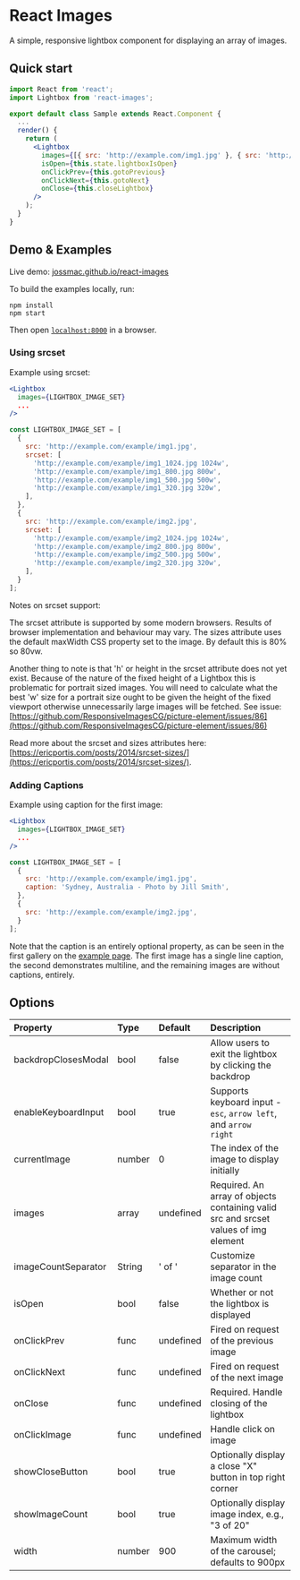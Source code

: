 # React Images

A simple, responsive lightbox component for displaying an array of images.


## Quick start

```jsx
import React from 'react';
import Lightbox from 'react-images';

export default class Sample extends React.Component {
  ...
  render() {
    return (
      <Lightbox
        images={[{ src: 'http://example.com/img1.jpg' }, { src: 'http://example.com/img2.jpg' }]}
        isOpen={this.state.lightboxIsOpen}
        onClickPrev={this.gotoPrevious}
        onClickNext={this.gotoNext}
        onClose={this.closeLightbox}
      />
    );
  }
}
```


## Demo & Examples

Live demo: [jossmac.github.io/react-images](http://jossmac.github.io/react-images/)

To build the examples locally, run:

```
npm install
npm start
```

Then open [`localhost:8000`](http://localhost:8000) in a browser.

### Using srcset

Example using srcset:
```jsx
<Lightbox
  images={LIGHTBOX_IMAGE_SET}
  ...
/>

const LIGHTBOX_IMAGE_SET = [
  {
    src: 'http://example.com/example/img1.jpg',
    srcset: [
      'http://example.com/example/img1_1024.jpg 1024w',
      'http://example.com/example/img1_800.jpg 800w',
      'http://example.com/example/img1_500.jpg 500w',
      'http://example.com/example/img1_320.jpg 320w',
    ],
  },
  {
    src: 'http://example.com/example/img2.jpg',
    srcset: [
      'http://example.com/example/img2_1024.jpg 1024w',
      'http://example.com/example/img2_800.jpg 800w',
      'http://example.com/example/img2_500.jpg 500w',
      'http://example.com/example/img2_320.jpg 320w',
    ],
  }
];

```

Notes on srcset support:

The srcset attribute is supported by some modern browsers.  Results of browser implementation and behaviour may vary. The sizes attribute uses the default maxWidth CSS property set to the image.  By default this is 80% so 80vw.

Another thing to note is that 'h' or height in the srcset attribute does not yet exist. Because of the nature of the fixed height of a Lightbox this is problematic for portrait sized images.  You will need to calculate what the best 'w' size for a portrait size ought to be given the height of the fixed viewport otherwise unnecessarily large images will be fetched. See issue: [https://github.com/ResponsiveImagesCG/picture-element/issues/86](https://github.com/ResponsiveImagesCG/picture-element/issues/86)

Read more about the srcset and sizes attributes here: [https://ericportis.com/posts/2014/srcset-sizes/](https://ericportis.com/posts/2014/srcset-sizes/).

### Adding Captions

Example using caption for the first image:

```jsx
<Lightbox
  images={LIGHTBOX_IMAGE_SET}
  ...
/>

const LIGHTBOX_IMAGE_SET = [
  {
    src: 'http://example.com/example/img1.jpg',
    caption: 'Sydney, Australia - Photo by Jill Smith',
  },
  {
    src: 'http://example.com/example/img2.jpg',
  }
];

```

Note that the caption is an entirely optional property, as can be seen in the first gallery on the [example page](http://jossmac.github.io/react-images/). The first image has a single line caption, the second demonstrates multiline, and the remaining images are without captions, entirely.

## Options

Property	|	Type		|	Default		|	Description
:-----------------------|:--------------|:--------------|:--------------------------------
backdropClosesModal	|	bool	|	false	|	Allow users to exit the lightbox by clicking the backdrop
enableKeyboardInput | bool  | true  | Supports keyboard input - <code>esc</code>, <code>arrow left</code>, and <code>arrow right</code>
currentImage  | number  | 0 | The index of the image to display initially
images  | array | undefined | Required. An array of objects containing valid src and srcset values of img element
imageCountSeparator  | String  | ' of ' | Customize separator in the image count
isOpen  | bool  | false | Whether or not the lightbox is displayed
onClickPrev | func | undefined | Fired on request of the previous image
onClickNext | func | undefined | Fired on request of the next image
onClose | func | undefined | Required. Handle closing of the lightbox
onClickImage | func | undefined | Handle click on image
showCloseButton | bool  | true | Optionally display a close "X" button in top right corner
showImageCount | bool  | true | Optionally display image index, e.g., "3 of 20"
width | number  | 900 | Maximum width of the carousel; defaults to 900px
